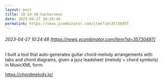 ```yaml
---
layout: post
title: 10-24-48-hackernews
date: 2023-04-27 10:24:48
permalink: https://news.ycombinator.com/item?id=35730497
---
```


###### 2023-04-27 10:24:48 [https://news.ycombinator.com/item?id=35730497]
I built a tool that auto-generates guitar chord-melody arrangements with tabs and chord diagrams, given a jazz leadsheet (melody + chord symbols) in MusicXML form:<p><a href="https:&#x2F;&#x2F;chordmelody.io&#x2F;" rel="nofollow">https:&#x2F;&#x2F;chordmelody.io&#x2F;</a>
